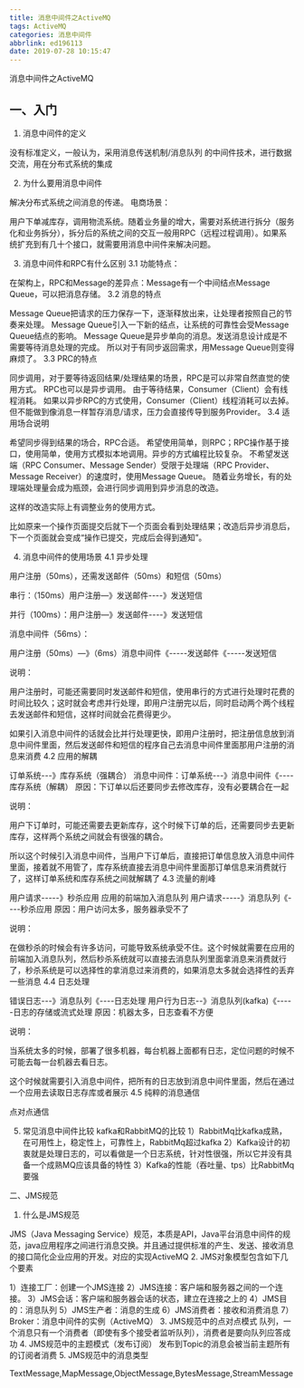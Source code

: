 ```yaml
---
title: 消息中间件之ActiveMQ
tags: ActiveMQ
categories: 消息中间件
abbrlink: ed196113
date: 2019-07-28 10:15:47
---
```

消息中间件之ActiveMQ
<!--more-->
## 一、入门
1. 消息中间件的定义

没有标准定义，一般认为，采用消息传送机制/消息队列 的中间件技术，进行数据交流，用在分布式系统的集成

2. 为什么要用消息中间件

解决分布式系统之间消息的传递。
电商场景：

用户下单减库存，调用物流系统。随着业务量的增大，需要对系统进行拆分（服务化和业务拆分），拆分后的系统之间的交互一般用RPC（远程过程调用）。如果系统扩充到有几十个接口，就需要用消息中间件来解决问题。

3. 消息中间件和RPC有什么区别
3.1 功能特点：

在架构上，RPC和Message的差异点：Message有一个中间结点Message Queue，可以把消息存储。
3.2 消息的特点

Message Queue把请求的压力保存一下，逐渐释放出来，让处理者按照自己的节奏来处理。
Message Queue引入一下新的结点，让系统的可靠性会受Message Queue结点的影响。
Message Queue是异步单向的消息。发送消息设计成是不需要等待消息处理的完成。
所以对于有同步返回需求，用Message Queue则变得麻烦了。
3.3 PRC的特点

同步调用，对于要等待返回结果/处理结果的场景，RPC是可以非常自然直觉的使用方式。
RPC也可以是异步调用。
由于等待结果，Consumer（Client）会有线程消耗。
如果以异步RPC的方式使用，Consumer（Client）线程消耗可以去掉。但不能做到像消息一样暂存消息/请求，压力会直接传导到服务Provider。
3.4 适用场合说明

希望同步得到结果的场合，RPC合适。
希望使用简单，则RPC；RPC操作基于接口，使用简单，使用方式模拟本地调用。异步的方式编程比较复杂。
不希望发送端（RPC Consumer、Message Sender）受限于处理端（RPC Provider、Message Receiver）的速度时，使用Message Queue。
随着业务增长，有的处理端处理量会成为瓶颈，会进行同步调用到异步消息的改造。

这样的改造实际上有调整业务的使用方式。

比如原来一个操作页面提交后就下一个页面会看到处理结果；改造后异步消息后，下一个页面就会变成“操作已提交，完成后会得到通知”。

4. 消息中间件的使用场景
4.1 异步处理

用户注册（50ms），还需发送邮件（50ms）和短信（50ms）

串行：（150ms）用户注册—》发送邮件----》发送短信

并行（100ms）：用户注册—》发送邮件----》发送短信

消息中间件（56ms）：

用户注册（50ms）—》（6ms）消息中间件《-----发送邮件《-----发送短信

说明：

用户注册时，可能还需要同时发送邮件和短信，使用串行的方式进行处理时花费的时间比较久；这时就会考虑并行处理，即用户注册完以后，同时启动两个两个线程去发送邮件和短信，这样时间就会花费得更少。

如果引入消息中间件的话就会比并行处理更快，即用户注册时，把注册信息放到消息中间件里面，然后发送邮件和短信的程序自己去消息中间件里面那用户注册的消息来消费
4.2 应用的解耦

订单系统---》库存系统（强耦合）
消息中间件：订单系统---》消息中间件《----库存系统（解耦）
原因：下订单以后还要同步去修改库存，没有必要耦合在一起

说明：

用户下订单时，可能还需要去更新库存，这个时候下订单的后，还需要同步去更新库存，这样两个系统之间就会有很强的耦合。

所以这个时候引入消息中间件，当用户下订单后，直接把订单信息放入消息中间件里面，接着就不用管了，库存系统直接去消息中间件里面那订单信息来消费就行了，这样订单系统和库存系统之间就解耦了
4.3 流量的削峰

用户请求-----》秒杀应用
应用的前端加入消息队列
用户请求-----》消息队列《----秒杀应用
原因：用户访问太多，服务器承受不了

说明：

在做秒杀的时候会有许多访问，可能导致系统承受不住。这个时候就需要在应用的前端加入消息队列，然后秒杀系统就可以直接去消息队列里面拿消息来消费就行了，秒杀系统是可以选择性的拿消息过来消费的，如果消息太多就会选择性的丢弃一些消息
4.4 日志处理

错误日志---》消息队列《----日志处理
用户行为日志--》消息队列(kafka)《-----日志的存储或流式处理
原因：机器太多，日志查看不方便

说明：

当系统太多的时候，部署了很多机器，每台机器上面都有日志，定位问题的时候不可能去每一台机器去看日志。

这个时候就需要引入消息中间件，把所有的日志放到消息中间件里面，然后在通过一个应用去读取日志存库或者展示
4.5 纯粹的消息通信

点对点通信

5. 常见消息中间件比较
kafka和RabbitMQ的比较
1）RabbitMq比kafka成熟，在可用性上，稳定性上，可靠性上，RabbitMq超过kafka
2）Kafka设计的初衷就是处理日志的，可以看做是一个日志系统，针对性很强，所以它并没有具备一个成熟MQ应该具备的特性
3）Kafka的性能（吞吐量、tps）比RabbitMq要强

二、JMS规范
1. 什么是JMS规范

JMS（Java Messaging Service）规范，本质是API，Java平台消息中间件的规范，java应用程序之间进行消息交换。并且通过提供标准的产生、发送、接收消息的接口简化企业应用的开发。对应的实现ActiveMQ
2. JMS对象模型包含如下几个要素

1）连接工厂：创建一个JMS连接
2）JMS连接：客户端和服务器之间的一个连接。
3）JMS会话：客户端和服务器会话的状态，建立在连接之上的
4）JMS目的：消息队列
5）JMS生产者：消息的生成
6）JMS消费者：接收和消费消息
7）Broker：消息中间件的实例（ActiveMQ）
3. JMS规范中的点对点模式
队列，一个消息只有一个消费者（即使有多个接受者监听队列），消费者是要向队列应答成功
4. JMS规范中的主题模式（发布订阅）
发布到Topic的消息会被当前主题所有的订阅者消费
5. JMS规范中的消息类型

TextMessage,MapMessage,ObjectMessage,BytesMessage,StreamMessage